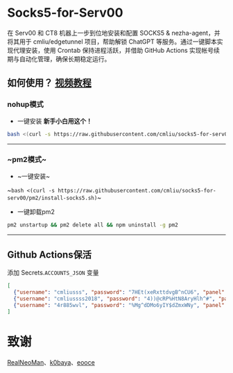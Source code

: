 # Socks5-for-Serv00
在 Serv00 和 CT8 机器上一步到位地安装和配置 SOCKS5 & nezha-agent，并将其用于 cmliu/edgetunnel 项目，帮助解锁 ChatGPT 等服务。通过一键脚本实现代理安装，使用 Crontab 保持进程活跃，并借助 GitHub Actions 实现帐号续期与自动化管理，确保长期稳定运行。

## 如何使用？ [视频教程](https://youtu.be/L6gPyyD3dUw)

### nohup模式
- 一键安装 **新手小白用这个！**
```bash
bash <(curl -s https://raw.githubusercontent.com/cmliu/socks5-for-serv00/main/install-socks5.sh)
```
----
### ~pm2模式~
- ~一键安装~

~`bash <(curl -s https://raw.githubusercontent.com/cmliu/socks5-for-serv00/pm2/install-socks5.sh)`~


- 一键卸载pm2
```bash
pm2 unstartup && pm2 delete all && npm uninstall -g pm2
```
----
## Github Actions保活
添加 Secrets.`ACCOUNTS_JSON` 变量
```json
[
  {"username": "cmliusss", "password": "7HEt(xeRxttdvgB^nCU6", "panel": "panel4.serv00.com", "ssh": "s4.serv00.com"},
  {"username": "cmliussss2018", "password": "4))@cRP%HtN8AryHlh^#", "panel": "panel7.serv00.com", "ssh": "s7.serv00.com"},
  {"username": "4r885wvl", "password": "%Mg^dDMo6yIY$dZmxWNy", "panel": "panel.ct8.pl", "ssh": "s1.ct8.pl"}
]
```

# 致谢
[RealNeoMan](https://github.com/Neomanbeta/ct8socks)、[k0baya](https://github.com/k0baya/nezha4serv00)、[eooce](https://github.com/eooce)
